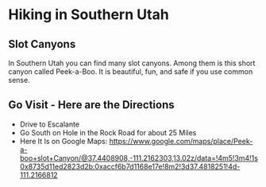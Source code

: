 <!--
  ~ Licensed to the Apache Software Foundation (ASF) under one or more
  ~ contributor license agreements.  See the NOTICE file distributed with
  ~ this work for additional information regarding copyright ownership.
  ~ The ASF licenses this file to You under the Apache License, Version 2.0
  ~ (the "License"); you may not use this file except in compliance with
  ~ the License.  You may obtain a copy of the License at
  ~
  ~      http://www.apache.org/licenses/LICENSE-2.0
  ~
  ~ Unless required by applicable law or agreed to in writing, software
  ~ distributed under the License is distributed on an "AS IS" BASIS,
  ~ WITHOUT WARRANTIES OR CONDITIONS OF ANY KIND, either express or implied.
  ~ See the License for the specific language governing permissions and
  ~ limitations under the License.
  -->
# Hiking in Southern Utah

## Slot Canyons
In Southern Utah you can find many slot canyons. Among them is this short canyon called Peek-a-Boo. It is beautiful, fun, and safe if you use common sense. 

## Go Visit - Here are the Directions

* Drive to Escalante
* Go South on Hole in the Rock Road for about 25 Miles
* Here It Is on Google Maps: https://www.google.com/maps/place/Peek-a-boo+slot+Canyon/@37.4408908,-111.2162303,13.02z/data=!4m5!3m4!1s0x8735d11ed2823d2b:0xaccf6b7d1168e17e!8m2!3d37.4818251!4d-111.2166812
